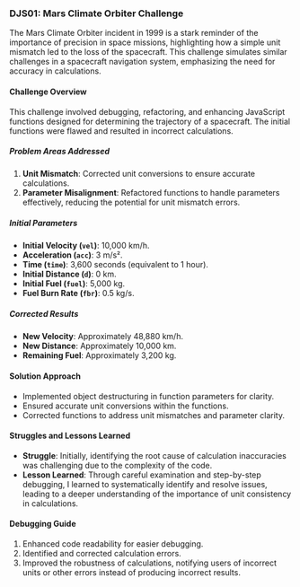 ### DJS01: Mars Climate Orbiter Challenge

The Mars Climate Orbiter incident in 1999 is a stark reminder of the importance of precision in space missions, highlighting how a simple unit mismatch led to the loss of the spacecraft. This challenge simulates similar challenges in a spacecraft navigation system, emphasizing the need for accuracy in calculations.

#### Challenge Overview

This challenge involved debugging, refactoring, and enhancing JavaScript functions designed for determining the trajectory of a spacecraft. The initial functions were flawed and resulted in incorrect calculations.

##### Problem Areas Addressed

1. **Unit Mismatch**: Corrected unit conversions to ensure accurate calculations.
2. **Parameter Misalignment**: Refactored functions to handle parameters effectively, reducing the potential for unit mismatch errors.

##### Initial Parameters

- **Initial Velocity (`vel`)**: 10,000 km/h.
- **Acceleration (`acc`)**: 3 m/s².
- **Time (`time`)**: 3,600 seconds (equivalent to 1 hour).
- **Initial Distance (`d`)**: 0 km.
- **Initial Fuel (`fuel`)**: 5,000 kg.
- **Fuel Burn Rate (`fbr`)**: 0.5 kg/s.

##### Corrected Results

- **New Velocity**: Approximately 48,880 km/h.
- **New Distance**: Approximately 10,000 km.
- **Remaining Fuel**: Approximately 3,200 kg.

#### Solution Approach

- Implemented object destructuring in function parameters for clarity.
- Ensured accurate unit conversions within the functions.
- Corrected functions to address unit mismatches and parameter clarity.

#### Struggles and Lessons Learned

- **Struggle**: Initially, identifying the root cause of calculation inaccuracies was challenging due to the complexity of the code.
- **Lesson Learned**: Through careful examination and step-by-step debugging, I learned to systematically identify and resolve issues, leading to a deeper understanding of the importance of unit consistency in calculations.

#### Debugging Guide

1. Enhanced code readability for easier debugging.
2. Identified and corrected calculation errors.
3. Improved the robustness of calculations, notifying users of incorrect units or other errors instead of producing incorrect results.
